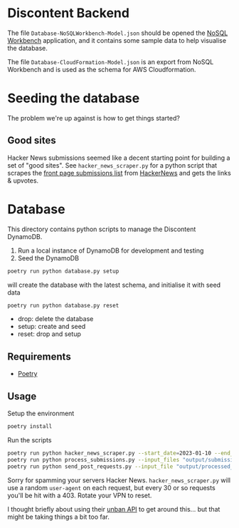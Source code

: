 # Discontent Backend

The file `Database-NoSQLWorkbench-Model.json` should be opened the [NoSQL Workbench](https://docs.aws.amazon.com/amazondynamodb/latest/developerguide/workbench.html) application, and it contains some sample data to help visualise the database.

The file `Database-CloudFormation-Model.json` is an export from NoSQL Workbench and is used as the schema for AWS Cloudformation.

# Seeding the database

The problem we're up against is how to get things started?

## Good sites

Hacker News submissions seemed like a decent starting point for building a set of "good sites". See `hacker_news_scraper.py` for a python script that scrapes the [front page submissions list](https://news.ycombinator.com/lists) from [HackerNews](https://news.ycombinator.com/news) and gets the links & upvotes.

# Database

This directory contains python scripts to manage the Discontent DynamoDB.

1. Run a local instance of DynamoDB for development and testing
1. Seed the DynamoDB

```bash
poetry run python database.py setup
```
will create the database with the latest schema, and initialise it with seed data

```bash
poetry run python database.py reset
```

- drop: delete the database
- setup: create and seed
- reset: drop and setup



## Requirements

- [Poetry](https://python-poetry.org)

## Usage

Setup the environment

```bash
poetry install
```

Run the scripts

```bash
poetry run python hacker_news_scraper.py --start_date=2023-01-10 --end_date=2023-01-29
poetry run python process_submissions.py --input_files "output/submissions_*.csv"
poetry run python send_post_requests.py --input_file "output/processed_submissions.csv"
```

Sorry for spamming your servers Hacker News. `hacker_news_scraper.py` will use a random `user-agent` on each request, but every 30 or so requests you'll be hit with a 403. Rotate your VPN to reset.

I thought briefly about using their [unban API](https://news.ycombinator.com/item?id=4761102) to get around this... but that might be taking things a bit too far.

